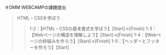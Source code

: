 ＃DMM WEBCAMPの課題提出

>HTML・CSSを学ぼう
>>1-2：【HTML・CSSの基本書式を学ぼう】[Start]→[Finish]
>>1-3：【Webページの構造を理解しよう】[Start]→[Finish]
>>1-4：【Webページの枠組みを作ろう】[Start]→[Finish]
>>1-5：【ヘッダーとフッターを作ろう】[Start]